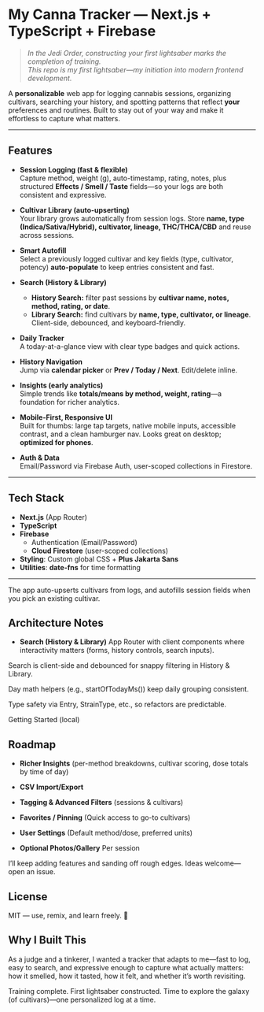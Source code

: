 # My Canna Tracker — Next.js + TypeScript + Firebase

> _In the Jedi Order, constructing your first lightsaber marks the completion of training._  
> _This repo is my first lightsaber—my initiation into modern frontend development._

A **personalizable** web app for logging cannabis sessions, organizing cultivars, searching your history, and spotting patterns that reflect **your** preferences and routines. Built to stay out of your way and make it effortless to capture what matters.

---

## Features

- **Session Logging (fast & flexible)**  
  Capture method, weight (g), auto-timestamp, rating, notes, plus structured **Effects / Smell / Taste** fields—so your logs are both consistent and expressive.

- **Cultivar Library (auto-upserting)**  
  Your library grows automatically from session logs. Store **name, type (Indica/Sativa/Hybrid), cultivator, lineage, THC/THCA/CBD** and reuse across sessions.

- **Smart Autofill**  
  Select a previously logged cultivar and key fields (type, cultivator, potency) **auto-populate** to keep entries consistent and fast.

- **Search (History & Library)**  
  - **History Search:** filter past sessions by **cultivar name, notes, method, rating, or date**.  
  - **Library Search:** find cultivars by **name, type, cultivator, or lineage**.  
  Client-side, debounced, and keyboard-friendly.

- **Daily Tracker**  
  A today-at-a-glance view with clear type badges and quick actions.

- **History Navigation**  
  Jump via **calendar picker** or **Prev / Today / Next**. Edit/delete inline.

- **Insights (early analytics)**  
  Simple trends like **totals/means by method, weight, rating**—a foundation for richer analytics.

- **Mobile-First, Responsive UI**  
  Built for thumbs: large tap targets, native mobile inputs, accessible contrast, and a clean hamburger nav. Looks great on desktop; **optimized for phones**.

- **Auth & Data**  
  Email/Password via Firebase Auth, user-scoped collections in Firestore.

---

## Tech Stack

- **Next.js** (App Router)
- **TypeScript**
- **Firebase**  
  - Authentication (Email/Password)  
  - **Cloud Firestore** (user-scoped collections)
- **Styling**: Custom global CSS + **Plus Jakarta Sans**
- **Utilities**: **date-fns** for time formatting

---

The app auto-upserts cultivars from logs, and autofills session fields when you pick an existing cultivar.

## Architecture Notes

- **Search (History & Library)**  App Router with client components where interactivity matters (forms, history controls, search inputs).

Search is client-side and debounced for snappy filtering in History & Library.

Day math helpers (e.g., startOfTodayMs()) keep daily grouping consistent.

Type safety via Entry, StrainType, etc., so refactors are predictable.

Getting Started (local)


## Roadmap

- **Richer Insights** (per-method breakdowns, cultivar scoring, dose totals by time of day)

- **CSV Import/Export**

- **Tagging & Advanced Filters** (sessions & cultivars)

- **Favorites / Pinning** (Quick access to go-to cultivars)

- **User Settings** (Default method/dose, preferred units)

- **Optional Photos/Gallery** Per session


I’ll keep adding features and sanding off rough edges. Ideas welcome—open an issue.

## License

MIT — use, remix, and learn freely. 🌿

## Why I Built This

As a judge and a tinkerer, I wanted a tracker that adapts to me—fast to log, easy to search, and expressive enough to capture what actually matters: how it smelled, how it tasted, how it felt, and whether it’s worth revisiting.

Training complete. First lightsaber constructed. Time to explore the galaxy (of cultivars)—one personalized log at a time.
